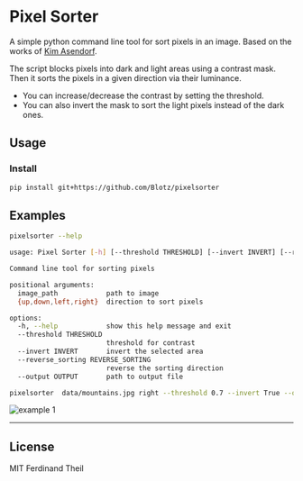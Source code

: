 # Pixel Sorter

A simple python command line tool for sort pixels in an image.
Based on the works of [Kim Asendorf](https://github.com/kimasendorf/ASDFPixelSort).

The script blocks pixels into dark and light areas using a contrast mask.
Then it sorts the pixels in a given direction via their luminance.

- You can increase/decrease the contrast by setting the threshold.
- You can also invert the mask to sort the light pixels instead of the dark ones.

## Usage

### Install

```bash
pip install git+https://github.com/Blotz/pixelsorter
```

## Examples

```bash
pixelsorter --help
```

```bash
usage: Pixel Sorter [-h] [--threshold THRESHOLD] [--invert INVERT] [--reverse_sorting REVERSE_SORTING] [--output OUTPUT] image_path {up,down,left,right}

Command line tool for sorting pixels

positional arguments:
  image_path            path to image
  {up,down,left,right}  direction to sort pixels

options:
  -h, --help            show this help message and exit
  --threshold THRESHOLD
                        threshold for contrast
  --invert INVERT       invert the selected area
  --reverse_sorting REVERSE_SORTING
                        reverse the sorting direction
  --output OUTPUT       path to output file
```

```bash
pixelsorter  data/mountains.jpg right --threshold 0.7 --invert True --output out.png
```

![example 1](https://raw.githubusercontent.com/Blotz/pixelsorter/main/data/exammple1.png)

---

## License

MIT Ferdinand Theil
